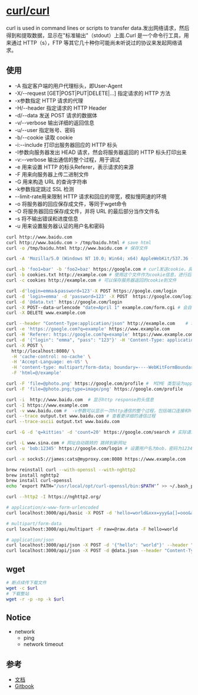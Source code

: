 # [curl/curl](https://github.com/curl/curl)

curl is used in command lines or scripts to transfer data.发出网络请求，然后得到和提取数据，显示在"标准输出"（stdout）上面.Curl 是一个命令行工具，用来通过 HTTP（s），FTP 等其它几十种你可能尚未听说过的协议来发起网络请求。

## 使用

* -A 指定客户端的用户代理标头，即User-Agent
* -X/--request [GET|POST|PUT|DELETE|…]  指定请求的 HTTP 方法
* -x参数指定 HTTP 请求的代理
* -H/--header                           指定请求的 HTTP Header
* -d/--data                             发送 POST 请求的数据体
* -v/--verbose                          输出详细的返回信息
* -u/--user                             指定账号、密码
* -b/--cookie                           读取 cookie
* -i:--include  打印出服务器回应的 HTTP 标头
* -I参数向服务器发出 HEAD 请求，然会将服务器返回的 HTTP 标头打印出来
* -v:--verbose   输出通信的整个过程，用于调试
* -e 用来设置 HTTP 的标头Referer，表示请求的来源
* -F 用来向服务器上传二进制文件
* -G 用来构造 URL 的查询字符串
* -k参数指定跳过 SSL 检测
* --limit-rate用来限制 HTTP 请求和回应的带宽，模拟慢网速的环境
* -o 将服务器的回应保存成文件，等同于wget命令
* -O 将服务器回应保存成文件，并将 URL 的最后部分当作文件名
* -s 将不输出错误和进度信息
* -u 用来设置服务器认证的用户名和密码

```sh
curl http://www.baidu.com
curl http://www.baidu.com > /tmp/baidu.html # save html
curl -o /tmp/baidu.html http://www.baidu.com # 保存文件

curl -A 'Mozilla/5.0 (Windows NT 10.0; Win64; x64) AppleWebKit/537.36 (KHTML, like Gecko) Chrome/76.0.3809.100 Safari/537.36' https://google.com

curl -b 'foo1=bar' -b 'foo2=baz' https://google.com # curl发送cookie，具体的cookie的值，可以从http response头信息的`Set-Cookie`字段中得到
curl -b cookies.txt http://example.com # 使用这个文件作为cookie信息，进行后续的请求
curl -c cookies http://example.com # 可以保存服务器返回的cookie到文件

curl -d'login=emma＆password=123'-X POST https://google.com/login
curl -d 'login=emma' -d 'password=123' -X POST  https://google.com/login
curl -d '@data.txt' https://google.com/login
curl -X POST--data-urlencode "date=April 1" example.com/form.cgi # 会自动将发送的数据进行 URL 编码
curl -X DELETE www.example.com

curl --header "Content-Type:application/json" http://example.com    # 增加一个头信息
curl -e 'https://google.com?q=example' https://www.example.com
curl -H 'Referer: https://google.com?q=example' https://www.example.com
curl -d '{"login": "emma", "pass": "123"}' -H 'Content-Type: application/json' https://google.com/login
curl -X POST \
  http://localhost:8080/ \
  -H 'cache-control: no-cache' \
  -H 'Accept-Language: en-US' \
  -H 'content-type: multipart/form-data; boundary=----WebKitFormBoundary7MA4YWxkTrZu0gW' \
  -F 'html=@/example'

curl -F 'file=@photo.png' https://google.com/profile #  MIME 类型设为application/octet-stream。
curl -F 'file=@photo.png;type=image/png' https://google.com/profile

curl -i  http://www.baidu.com  # 显示http response的头信息
curl -I https://www.example.com
curl -v www.baidu.com #  -v参数可以显示一次http通信的整个过程，包括端口连接和http request头信息
curl --trace output.txt www.baidu.com # 查看更详细的通信过程
curl --trace-ascii output.txt www.baidu.com

curl -G -d 'q=kitties' -d 'count=20' https://google.com/search # 实际请求的 URL 为https://google.com/search?q=kitties&count=20。如果省略--G，会发出一个 POST 请求

curl -L www.sina.com # 网址自动跳转的 跳转到新网址
curl -u 'bob:12345' https://google.com/login # 设置用户名为bob，密码为12345，然后将其转为 HTTP 标头Authorization: Basic Ym9iOjEyMzQ1

curl -x socks5://james:cats@myproxy.com:8080 https://www.example.com

brew reinstall curl --with-openssl --with-nghttp2
brew install nghttp2
brew install curl-openssl
echo ‘export PATH="/usr/local/opt/curl-openssl/bin:$PATH"’ >> ~/.bash_profile

curl --http2 -I https://nghttp2.org/

# application/x-www-form-urlencoded
curl localhost:3000/api/basic -X POST -d 'hello=world&xxx=yyy&a[]=ooo&a[]=mmm'

# multipart/form-data
curl localhost:3000/api/multipart -F raw=@raw.data -F hello=world

# application/json
curl localhost:3000/api/json -X POST -d '{"hello": "world"}' --header "Content-Type: application/json"
curl localhost:3000/api/json -X POST -d @data.json --header "Content-Type: application/json"
```

## wget

```sh
# 断点续传下载文件
wget -c $url
# 下载整站
wget -r -p -np -k $url
```

## Notice

* network
    - ping
    - network timeout

## 参考

* [文档](https://ec.haxx.se/)
* [Gitbook](https://www.gitbook.com/book/bagder/everything-curl/details)
